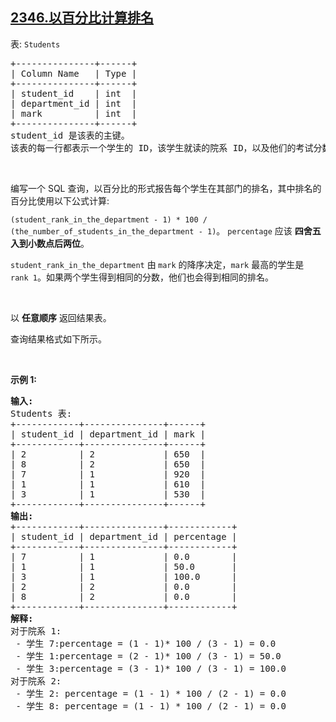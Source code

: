 ## [2346.以百分比计算排名](https://leetcode.cn/problems/compute-the-rank-as-a-percentage/)
<p>表: <code>Students</code></p>

<pre>
+---------------+------+
| Column Name   | Type |
+---------------+------+
| student_id    | int  |
| department_id | int  |
| mark          | int  |
+---------------+------+
student_id 是该表的主键。
该表的每一行都表示一个学生的 ID，该学生就读的院系 ID，以及他们的考试分数。
</pre>

<p>&nbsp;</p>

<p>编写一个 SQL 查询，以百分比的形式报告每个学生在其部门的排名，其中排名的百分比使用以下公式计算:</p>

<p><code>(student_rank_in_the_department - 1) * 100 / (the_number_of_students_in_the_department - 1)</code>。&nbsp;<code>percentage</code> 应该&nbsp;<strong>四舍五入到小数点后两位</strong>。&nbsp;</p>

<p><code>student_rank_in_the_department</code>&nbsp;由<b>&nbsp;</b><code>mark</code>&nbsp;的降序决定，<code>mark</code> 最高的学生是&nbsp; <code>rank 1</code>。如果两个学生得到相同的分数，他们也会得到相同的排名。</p>

<p>&nbsp;</p>

<p>以 <strong>任意顺序</strong> 返回结果表。</p>

<p>查询结果格式如下所示。</p>

<p>&nbsp;</p>

<p><strong class="example">示例 1:</strong></p>

<pre>
<strong>输入:</strong> 
Students 表:
+------------+---------------+------+
| student_id | department_id | mark |
+------------+---------------+------+
| 2          | 2             | 650  |
| 8          | 2             | 650  |
| 7          | 1             | 920  |
| 1          | 1             | 610  |
| 3          | 1             | 530  |
+------------+---------------+------+
<strong>输出:</strong> 
+------------+---------------+------------+
| student_id | department_id | percentage |
+------------+---------------+------------+
| 7          | 1             | 0.0        |
| 1          | 1             | 50.0       |
| 3          | 1             | 100.0      |
| 2          | 2             | 0.0        |
| 8          | 2             | 0.0        |
+------------+---------------+------------+
<strong>解释:</strong> 
对于院系 1:
 - 学生 7:percentage = (1 - 1)* 100 / (3 - 1) = 0.0
 - 学生 1:percentage = (2 - 1)* 100 / (3 - 1) = 50.0
 - 学生 3:percentage = (3 - 1)* 100 / (3 - 1) = 100.0
对于院系 2:
 - 学生 2: percentage = (1 - 1) * 100 / (2 - 1) = 0.0
 - 学生 8: percentage = (1 - 1) * 100 / (2 - 1) = 0.0
</pre>
